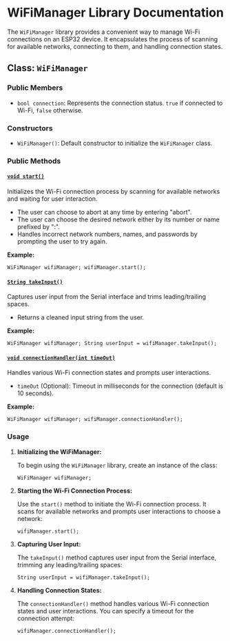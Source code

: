 # WiFiManager Library Documentation

The `WiFiManager` library provides a convenient way to manage Wi-Fi connections on an ESP32 device. It encapsulates the process of scanning for available networks, connecting to them, and handling connection states.

## Class: `WiFiManager`

### Public Members

- `bool connection`: Represents the connection status. `true` if connected to Wi-Fi, `false` otherwise.

### Constructors

- `WiFiManager()`: Default constructor to initialize the `WiFiManager` class.

### Public Methods

#### [`void start()`](https://github.com/Mohamad-Shiro/ESP32_WiFi_Manager/blob/c9d99e5dd48707facd76805f9bbbee4e80cfe53e/lib/WiFi_Manager/WiFi_Manager.cpp#L5C1-L46C2)

Initializes the Wi-Fi connection process by scanning for available networks and waiting for user interaction.

- The user can choose to abort at any time by entering "abort".
- The user can choose the desired network either by its number or name prefixed by ":".
- Handles incorrect network numbers, names, and passwords by prompting the user to try again.

**Example:**

`WiFiManager wifiManager; wifiManager.start();`

#### [`String takeInput()`](https://github.com/Mohamad-Shiro/ESP32_WiFi_Manager/blob/c9d99e5dd48707facd76805f9bbbee4e80cfe53e/lib/WiFi_Manager/WiFi_Manager.cpp#L63-L77)

Captures user input from the Serial interface and trims leading/trailing spaces.

- Returns a cleaned input string from the user.

**Example:**

`WiFiManager wifiManager; String userInput = wifiManager.takeInput();`

#### [`void connectionHandler(int timeOut)`](https://github.com/Mohamad-Shiro/ESP32_WiFi_Manager/blob/c9d99e5dd48707facd76805f9bbbee4e80cfe53e/lib/WiFi_Manager/WiFi_Manager.cpp#L115-L159)

Handles various Wi-Fi connection states and prompts user interactions.

- `timeOut` (Optional): Timeout in milliseconds for the connection (default is 10 seconds).

**Example:**

`WiFiManager wifiManager; wifiManager.connectionHandler();`

### Usage

1. **Initializing the WiFiManager:**
    
    To begin using the `WiFiManager` library, create an instance of the class:
    
    `WiFiManager wifiManager;`
    
2. **Starting the Wi-Fi Connection Process:**
    
    Use the `start()` method to initiate the Wi-Fi connection process. It scans for available networks and prompts user interactions to choose a network:
    
    `wifiManager.start();`
    
3. **Capturing User Input:**
    
    The `takeInput()` method captures user input from the Serial interface, trimming any leading/trailing spaces:
    
    `String userInput = wifiManager.takeInput();`
    
4. **Handling Connection States:**
    
    The `connectionHandler()` method handles various Wi-Fi connection states and user interactions. You can specify a timeout for the connection attempt:
    
    `wifiManager.connectionHandler();`
